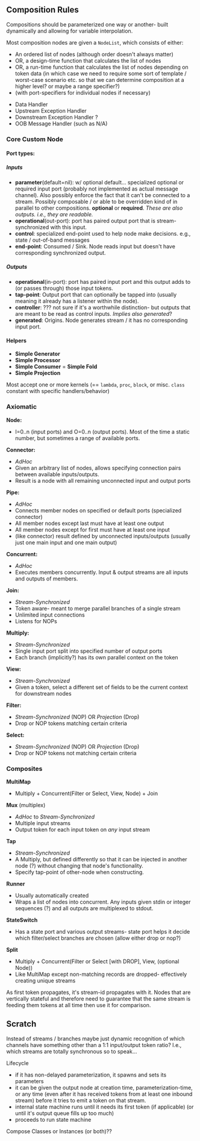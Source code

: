




Composition Rules
-----------------

Compositions should be parameterized one way or another- built dynamically and allowing for variable interpolation.

Most composition nodes are given a `NodeList`, which consists of either:
  * An ordered list of nodes (although order doesn't always matter)
  * OR, a design-time function that calculates the list of nodes
  * OR, a run-time function that calculates the list of nodes depending on token data (in which case we need to require
    some sort of template / worst-case scenario etc. so that we can determine composition at a higher level? or maybe a
    range specifier?)
  * (with port-specifiers for individual nodes if necessary)

- Data Handler
- Upstream Exception Handler
- Downstream Exception Handler ?
- OOB Message Handler (such as N/A)

### Core Custom Node

#### Port types:

##### Inputs
  - **parameter**(default=nil): w/ optional default... specialized optional or required input port (probably not
    implemented as actual message channel). Also possibly enforce the fact that it can't be connected to a stream.
    Possibly composable / or able to be overridden kind of in parallel to other compositions. **optional** or
    **required**. *These are also outputs. i.e., they are readable.*
  - **operational**(out-port): port has paired output port that is stream-synchronized with this input.
  - **control**: specialized end-point used to help node make decisions. e.g., state / out-of-band messages
  - **end-point**: Consumed / Sink. Node reads input but doesn't have corresponding synchronized output.

##### Outputs
  - **operational**(in-port): port has paired input port and this output adds to (or passes through) those input tokens.
  - **tap-point**: Output port that can optionally be tapped into (usually meaning it already has a listener within the node).
  - **controller**: ??? not sure if it's a worthwhile distinction- but outputs that are meant to be read as control
    inputs. *Implies also generated*?
  - **generated**: Origins. Node generates stream / it has no corresponding input port.

#### Helpers

 - **Simple Generator**
 - **Simple Processor**
 - **Simple Consumer** = **Simple Fold**
 - **Simple Projection**

Most accept one or more kernels (== `lambda`, `proc`, `block`, or misc. `class` constant with specific handlers/behavior)

### Axiomatic

**Node:**
  * I=0..n (input ports) and O=0..n (output ports). Most of the time a static number, but sometimes a range of available
    ports.

**Connector:**
  * *AdHoc*
  * Given an arbitrary list of nodes, allows specifying connection pairs between available inputs/outputs.
  * Result is a node with all remaining unconnected input and output ports

**Pipe:**
  * *AdHoc*
  * Connects member nodes on specified or default ports (specialized connector)
  * All member nodes except last must have at least one output
  * All member nodes except for first must have at least one input
  * (like connector) result defined by unconnected inputs/outputs (usually just one main input and one main output)

**Concurrent:**
  * *AdHoc*
  * Executes members concurrently. Input & output streams are all inputs and outputs of members.

**Join:**
  * *Stream-Synchronized*
  * Token aware- meant to merge parallel branches of a single stream
  * Unlimited input connections
  * Listens for NOPs

**Multiply:**
  * *Stream-Synchronized*
  * Single input port split into specified number of output ports
  * Each branch (implicitly?) has its own parallel context on the token

**View:**
  * *Stream-Synchronized*
  * Given a token, select a different set of fields to be the current context for downstream nodes

**Filter:**
  * *Stream-Synchronized* (NOP) OR *Projection* (Drop)
  * Drop or NOP tokens matching certain criteria

**Select:**
  * *Stream-Synchronized* (NOP) OR *Projection* (Drop)
  * Drop or NOP tokens not matching certain criteria

### Composites


**MultiMap**
  * Multiply + Concurrent(Filter or Select, View, Node) + Join

**Mux** (multiplex)
  * *AdHoc* to *Stream-Synchronized*
  * Multiple input streams
  * Output token for each input token on _any_ input stream

**Tap**
  * *Stream-Synchronized*
  * A Multiply, but defined differently so that it can be injected in another node (?) without changing that node's
    functionality.
  * Specify tap-point of other-node when constructing.

**Runner**
  * Usually automatically created
  * Wraps a list of nodes into concurrent. Any inputs given stdin or integer sequences (?) and all outputs are
    multiplexed to stdout.

**StateSwitch**
  * Has a state port and various output streams- state port helps it decide which filter/select branches are chosen
    (allow either drop or nop?)

**Split**
  * Multiply + Concurrent(Filter or Select [with DROP], View, (optional Node))
  * Like MultiMap except non-matching records are dropped- effectively creating unique streams

As first token propagates, it's stream-id propagates with it. Nodes that are vertically stateful and therefore need to
guarantee that the same stream is feeding them tokens at all time then use it for comparison.


Scratch
--------

Instead of streams / branches maybe just dynamic recognition of which channels have something other than a 1:1
input/output token ratio? I.e., which streams are totally synchronous so to speak...

Lifecycle
  - if it has non-delayed parameterization, it spawns and sets its parameters
  - it can be given the output node at creation time, parameterization-time, or any time (even after it has received tokens from
    at least one inbound stream) before it tries to emit a token on that stream.
  - internal state machine runs until it needs its first token (if applicable) (or until it's output queue fills up too
    much)
  - proceeds to run state machine



Compose Classes or Instances (or both)??
